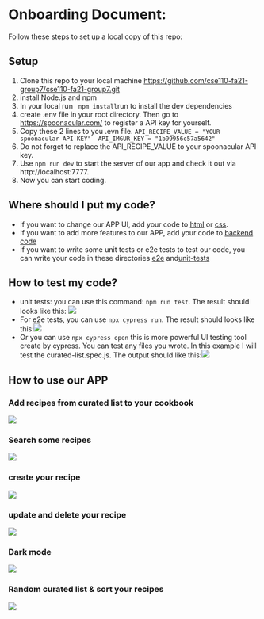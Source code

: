 # Onboarding Document:

Follow these steps to set up a local copy of this repo:

## Setup

1. Clone this repo to your local machine https://github.com/cse110-fa21-group7/cse110-fa21-group7.git
2. install Node.js and npm
3. In your local run ` npm install`run to install the dev dependencies
4. create .env file in your root directory. Then go to https://spoonacular.com/ to register a API key for yourself.
5. Copy these 2 lines to you .evn file.
`API_RECIPE_VALUE = "YOUR spoonacular API KEY" 
API_IMGUR_KEY = "1b99956c57a5642"` 
6. Do not forget to replace the API_RECIPE_VALUE to your spoonacular API key.
8. Use `npm run dev` to start the server of our app and check it out via http://localhost:7777.
9. Now you can start coding.

## Where should I put my code?

- If you want to change our APP UI, add your code to [html](source/html) or [css](source/css).
- If you want to add more features to our APP, add your code to [backend code](source/js)
- If you want to write some unit tests or e2e tests to test our code, you can write your code in these directories [e2e](cypress/integration/) and[unit-tests](source/test)

## How to test my code?

- unit tests: you can use this command: `npm run test`. The result should looks like this: ![](onboard-img/unit-test.png)
- For e2e tests, you can use `npx cypress run`. The result should looks like this:![](onboard-img/e2e-1.png)
- Or you can use `npx cypress open` this is more powerful UI testing tool create by cypress. You can test any files you wrote. In this example I will test the curated-list.spec.js. The output should like this:![](onboard-img/e2e.gif)

## How to use our APP

### Add recipes from curated list to your cookbook

![](onboard-img/add.gif)

### Search some recipes

![](onboard-img/add&search.gif)

### create your recipe

![](onboard-img/create.gif)

### update and delete your recipe

![](onboard-img/edit&delete.gif)

### Dark mode

![](onboard-img/dark.gif)

### Random curated list & sort your recipes

![](onboard-img/more.gif)
